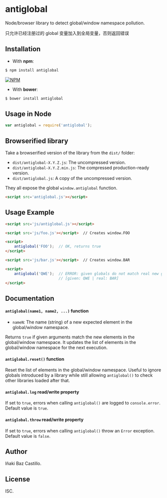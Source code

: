 # antiglobal

Node/browser library to detect global/window namespace pollution.

只允许已经注册过的 global 变量加入到全局变量，否则返回错误

## Installation

* With **npm**:

```bash
$ npm install antiglobal
```

[![NPM](https://nodei.co/npm/antiglobal.png)](https://www.npmjs.com/package/antiglobal)

* With **bower**:

```bash
$ bower install antiglobal
```

## Usage in Node

```javascript
var antiglobal = require('antiglobal');
```


## Browserified library

Take a browserified version of the library from the `dist/` folder:

* `dist/antiglobal-X.Y.Z.js`: The uncompressed version.
* `dist/antiglobal-X.Y.Z.min.js`: The compressed production-ready version.
* `dist/antiglobal.js`: A copy of the uncompressed version.

They all expose the global `window.antiglobal` function.

```html
<script src='antiglobal.js'></script>
```


## Usage Example

```html
<script src='js/antiglobal.js'></script>

<script src='js/foo.js'></script>  // Creates window.FOO

<script>
    antiglobal('FOO');  // OK, returns true
</script>

<script src='js/bar.js'></script>  // Creates window.BAR

<script>
    antiglobal('QWE');  // ERROR: given globals do not match real new globals
                        // [given: QWE | real: BAR]
</script>
```


## Documentation

#### `antiglobal(name1, name2, ...)` function

* `nameN`: The name (string) of a new expected element in the global/window namespace.

Returns `true` if given arguments match the new elements in the global/window namespace.
It updates the list of elements in the global/window namespace for the next execution.


#### `antiglobal.reset()` function

Reset the list of elements in the global/window namespace. Useful to ignore globals introduced by a library while still allowing `antiglobal()` to check other libraries loaded after that.


#### `antiglobal.log` read/write property

If set to `true`, errors when calling `antiglobal()` are logged to `console.error`.
Default value is `true`.


#### `antiglobal.throw` read/write property

If set to `true`, errors when calling `antiglobal()` throw an `Error` exception.
Default value is `false`.


## Author

Iñaki Baz Castillo.


## License

ISC.

